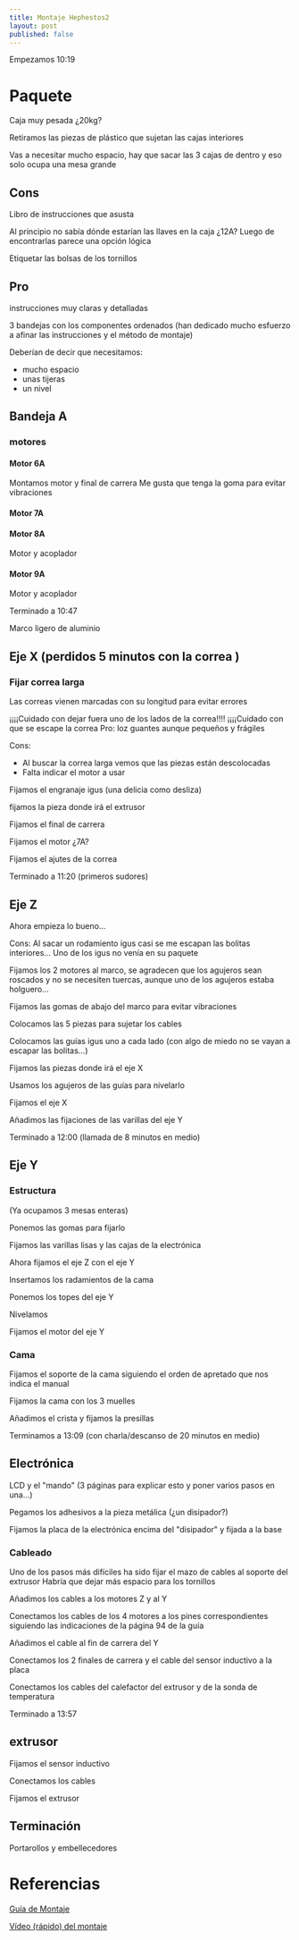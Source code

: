 ```yaml
---
title: Montaje Hephestos2
layout: post
published: false
---
```


Empezamos 10:19
# Paquete

Caja muy pesada ¿20kg?

Retiramos las piezas de plástico que sujetan las cajas interiores

Vas a necesitar mucho espacio, hay que sacar las 3 cajas de dentro y eso solo ocupa una mesa grande

## Cons
Libro de instrucciones que asusta

Al principio no sabía dónde estarían las  llaves en la caja ¿12A? Luego de encontrarlas parece una opción lógica

Etiquetar las bolsas de los tornillos

## Pro

instrucciones muy claras y detalladas

3 bandejas con los componentes ordenados (han dedicado mucho esfuerzo a afinar las instrucciones y el método de montaje)

Deberían de decir que necesitamos:
* mucho espacio
* unas tijeras
* un nivel

## Bandeja A

### motores


#### Motor 6A

Montamos motor y final de carrera
Me gusta que tenga la goma para evitar vibraciones


#### Motor 7A

#### Motor 8A

Motor y acoplador

#### Motor 9A

Motor y acoplador

Terminado a 10:47

Marco ligero de aluminio

## Eje X (perdidos 5 minutos con la correa )

### Fijar correa larga

Las correas vienen marcadas con su longitud para evitar errores

¡¡¡¡Cuidado con dejar fuera uno de los lados de la correa!!!!
¡¡¡¡Cuidado con que se escape la correa
Pro: loz guantes aunque pequeños y frágiles

Cons:
* Al buscar la correa larga vemos que las piezas están descolocadas
* Falta indicar el motor a usar

Fijamos el engranaje igus (una delicia como desliza)

fijamos la pieza donde irá el extrusor

Fijamos el final de carrera


Fijamos el motor ¿7A?


Fijamos el ajutes de la correa

Terminado a 11:20 (primeros sudores)

## Eje Z
Ahora empieza lo bueno...

Cons:
Al sacar un rodamiento igus casi se me escapan las bolitas interiores...
Uno de los igus no venía en su paquete

Fijamos los 2 motores al marco, se agradecen que los agujeros sean roscados y no se necesiten tuercas, aunque uno de los agujeros estaba holguero...

Fijamos las gomas de abajo del marco para evitar vibraciones

Colocamos las 5 piezas para sujetar los cables

Colocamos las guías igus uno a cada lado (con algo de miedo no se vayan a escapar las bolitas...)

Fijamos las piezas donde irá el eje X

Usamos los agujeros de las guías para nivelarlo

Fijamos el eje X

Añadimos las fijaciones de las varillas del eje Y

Terminado a 12:00 (llamada de 8 minutos en medio)

## Eje Y

### Estructura

(Ya ocupamos 3 mesas enteras)

Ponemos las gomas para fijarlo

Fijamos las varillas lisas y las cajas de la electrónica

Ahora fijamos el eje Z con el eje Y

Insertamos los radamientos de la cama

Ponemos los topes del eje Y

Nivelamos

Fijamos el motor del eje Y

### Cama

Fijamos el soporte de la cama siguiendo el orden de apretado que nos indica el manual

Fijamos la cama con los 3 muelles

Añadimos el crista y fijamos la presillas

Terminamos a 13:09 (con charla/descanso de 20 minutos en medio)

## Electrónica

LCD y el "mando" (3 páginas para explicar esto y poner varios pasos en una...)

Pegamos los adhesivos a la pieza metálica (¿un disipador?)

Fijamos la placa de la electrónica encima del "disipador" y fijada a la base

### Cableado

Uno de los pasos más difíciles ha sido fijar el mazo de cables al soporte del extrusor
Habría que dejar más espacio para los tornillos

Añadimos los cables a los motores Z y al Y

Conectamos los  cables de los 4 motores a los pines correspondientes siguiendo las indicaciones de la página 94 de la guía

Añadimos el cable al fin de carrera del Y

Conectamos los 2 finales de carrera y el cable del sensor inductivo a la placa

Conectamos los cables del calefactor del extrusor y de la sonda de temperatura

Terminado a 13:57

## extrusor

Fijamos el sensor inductivo

Conectamos los cables

Fijamos el extrusor

## Terminación

Portarollos y embellecedores


# Referencias

[Guía de Montaje](http://it-bqcom15-media.s3.amazonaws.com/prod/resources/manual/QSG_Hephestos-2_web-1447324725.pdf)

[Vídeo (rápido) del montaje](https://www.youtube.com/watch?v=IDljgk-Uh1k)
